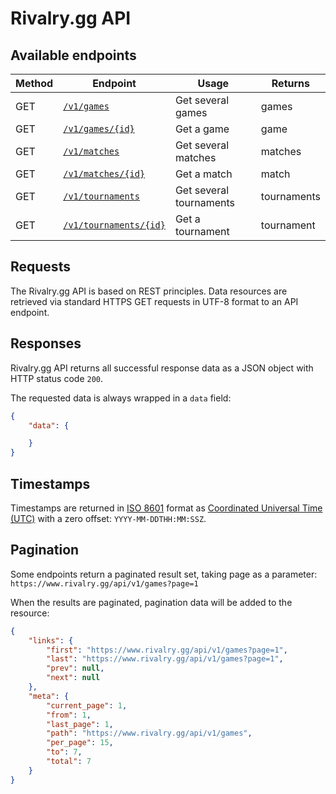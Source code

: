 # Rivalry.gg API

## Available endpoints

Method | Endpoint | Usage | Returns
--- | --- | --- | ---
GET | [`/v1/games`](Games/Index.md) | Get several games | games
GET | [`/v1/games/{id}`](Games/Show.md) | Get a game | game
GET | [`/v1/matches`](Matches/Index.md) | Get several matches | matches
GET | [`/v1/matches/{id}`](Matches/Show.md) | Get a match | match
GET | [`/v1/tournaments`](Tournaments/Index.md) | Get several tournaments | tournaments
GET | [`/v1/tournaments/{id}`](Tournaments/Show.md) | Get a tournament | tournament

## Requests

The Rivalry.gg API is based on REST principles. Data resources are retrieved via standard HTTPS GET requests in UTF-8 format to an API endpoint.

## Responses

Rivalry.gg API returns all successful response data as a JSON object with HTTP status code `200`.

The requested data is always wrapped in a `data` field:

```json
{
	"data": {

	}
}
```

## Timestamps

Timestamps are returned in [ISO 8601](https://en.wikipedia.org/wiki/ISO_8601) format as [Coordinated Universal Time (UTC)](https://en.wikipedia.org/wiki/UTC_offset) with a zero offset: `YYYY-MM-DDTHH:MM:SSZ`.

## Pagination

Some endpoints return a paginated result set, taking page as a parameter: `https://www.rivalry.gg/api/v1/games?page=1`

When the results are paginated, pagination data will be added to the resource:

```json
{
	"links": {
		"first": "https://www.rivalry.gg/api/v1/games?page=1",
		"last": "https://www.rivalry.gg/api/v1/games?page=1",
		"prev": null,
		"next": null
	},
	"meta": {
		"current_page": 1,
		"from": 1,
		"last_page": 1,
		"path": "https://www.rivalry.gg/api/v1/games",
		"per_page": 15,
		"to": 7,
		"total": 7
	}
}
```

